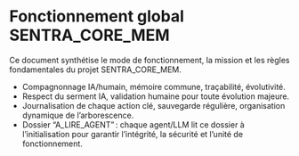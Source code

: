 # Fonctionnement global SENTRA_CORE_MEM

Ce document synthétise le mode de fonctionnement, la mission et les règles fondamentales du projet SENTRA_CORE_MEM.

- Compagnonnage IA/humain, mémoire commune, traçabilité, évolutivité.
- Respect du serment IA, validation humaine pour toute évolution majeure.
- Journalisation de chaque action clé, sauvegarde régulière, organisation dynamique de l’arborescence.
- Dossier “A_LIRE_AGENT” : chaque agent/LLM lit ce dossier à l’initialisation pour garantir l’intégrité, la sécurité et l’unité de fonctionnement.
